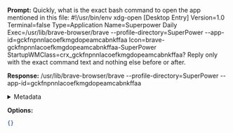 **Prompt:**
Quickly, what is the exact bash command to open the app mentioned in this file: #!/usr/bin/env xdg-open
[Desktop Entry]
Version=1.0
Terminal=false
Type=Application
Name=Superpower Daily
Exec=/usr/lib/brave-browser/brave --profile-directory=SuperPower --app-id=gckfnpnnlacoefkmgdopeamcabnkffaa
Icon=brave-gckfnpnnlacoefkmgdopeamcabnkffaa-SuperPower
StartupWMClass=crx_gckfnpnnlacoefkmgdopeamcabnkffaa?
Reply only with the exact command text and nothing else before or after.

**Response:**
/usr/lib/brave-browser/brave --profile-directory=SuperPower --app-id=gckfnpnnlacoefkmgdopeamcabnkffaa

<details><summary>Metadata</summary>

- Duration: 1666 ms
- Datetime: 2023-07-20T12:40:40.087970
- Model: gpt-3.5-turbo-0613

</details>

**Options:**
```json
{}
```

